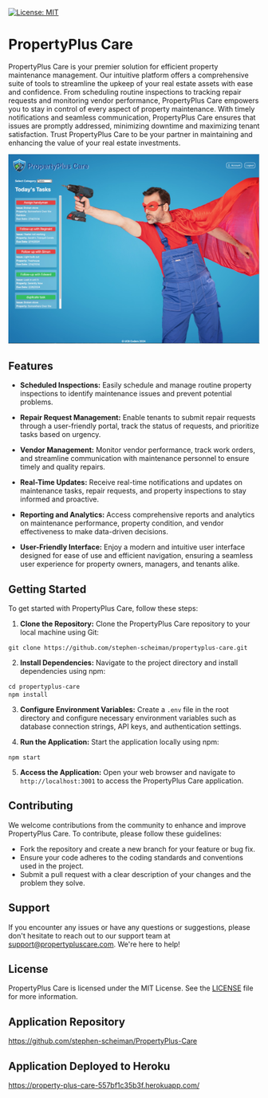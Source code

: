 [![License: MIT](https://img.shields.io/badge/License-MIT-yellow.svg)](https://opensource.org/licenses/MIT)
# PropertyPlus Care

PropertyPlus Care is your premier solution for efficient property maintenance management. Our intuitive platform offers a comprehensive suite of tools to streamline the upkeep of your real estate assets with ease and confidence. From scheduling routine inspections to tracking repair requests and monitoring vendor performance, PropertyPlus Care empowers you to stay in control of every aspect of property maintenance. With timely notifications and seamless communication, PropertyPlus Care ensures that issues are promptly addressed, minimizing downtime and maximizing tenant satisfaction. Trust PropertyPlus Care to be your partner in maintaining and enhancing the value of your real estate investments.

![image](/public/img/screencap.png)

## Features

- **Scheduled Inspections:** Easily schedule and manage routine property inspections to identify maintenance issues and prevent potential problems.

- **Repair Request Management:** Enable tenants to submit repair requests through a user-friendly portal, track the status of requests, and prioritize tasks based on urgency.

- **Vendor Management:** Monitor vendor performance, track work orders, and streamline communication with maintenance personnel to ensure timely and quality repairs.

- **Real-Time Updates:** Receive real-time notifications and updates on maintenance tasks, repair requests, and property inspections to stay informed and proactive.

- **Reporting and Analytics:** Access comprehensive reports and analytics on maintenance performance, property condition, and vendor effectiveness to make data-driven decisions.

- **User-Friendly Interface:** Enjoy a modern and intuitive user interface designed for ease of use and efficient navigation, ensuring a seamless user experience for property owners, managers, and tenants alike.

## Getting Started

To get started with PropertyPlus Care, follow these steps:

1. **Clone the Repository:** Clone the PropertyPlus Care repository to your local machine using Git:
```
git clone https://github.com/stephen-scheiman/propertyplus-care.git
```
2. **Install Dependencies:** Navigate to the project directory and install dependencies using npm:
```
cd propertyplus-care
npm install
```
3. **Configure Environment Variables:** Create a `.env` file in the root directory and configure necessary environment variables such as database connection strings, API keys, and authentication settings.

4. **Run the Application:** Start the application locally using npm:
```
npm start
```

5. **Access the Application:** Open your web browser and navigate to `http://localhost:3001` to access the PropertyPlus Care application.

## Contributing

We welcome contributions from the community to enhance and improve PropertyPlus Care. To contribute, please follow these guidelines:

- Fork the repository and create a new branch for your feature or bug fix.
- Ensure your code adheres to the coding standards and conventions used in the project.
- Submit a pull request with a clear description of your changes and the problem they solve.

## Support

If you encounter any issues or have any questions or suggestions, please don't hesitate to reach out to our support team at support@propertypluscare.com. We're here to help!

## License

PropertyPlus Care is licensed under the MIT License. See the [LICENSE](LICENSE) file for more information.

## Application Repository
https://github.com/stephen-scheiman/PropertyPlus-Care

## Application Deployed to Heroku
https://property-plus-care-557bf1c35b3f.herokuapp.com/
